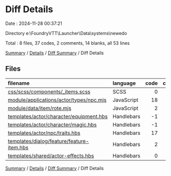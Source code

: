 # Diff Details

Date : 2024-11-28 00:37:21

Directory e:\\FoundryVTT\\Launcher\\Data\\systems\\newedo

Total : 8 files,  37 codes, 2 comments, 14 blanks, all 53 lines

[Summary](results.md) / [Details](details.md) / [Diff Summary](diff.md) / Diff Details

## Files
| filename | language | code | comment | blank | total |
| :--- | :--- | ---: | ---: | ---: | ---: |
| [css/scss/components/_items.scss](/css/scss/components/_items.scss) | SCSS | 0 | 0 | 2 | 2 |
| [module/applications/actor/types/npc.mjs](/module/applications/sheet/actor/types/npc.mjs) | JavaScript | 18 | 4 | 5 | 27 |
| [module/data/item/rote.mjs](/module/data/item/rote.mjs) | JavaScript | 2 | -2 | 3 | 3 |
| [templates/actor/character/equipment.hbs](/templates/actor/character/equipment.hbs) | Handlebars | -1 | 0 | 2 | 1 |
| [templates/actor/character/magic.hbs](/templates/actor/character/magic.hbs) | Handlebars | -1 | 0 | 1 | 0 |
| [templates/actor/npc/traits.hbs](/templates/actor/npc/traits.hbs) | Handlebars | 17 | 0 | 2 | 19 |
| [templates/dialog/feature/feature-item.hbs](/templates/dialog/feature/feature-item.hbs) | Handlebars | 2 | 0 | 0 | 2 |
| [templates/shared/actor-effects.hbs](/templates/shared/actor-effects.hbs) | Handlebars | 0 | 0 | -1 | -1 |

[Summary](results.md) / [Details](details.md) / [Diff Summary](diff.md) / Diff Details